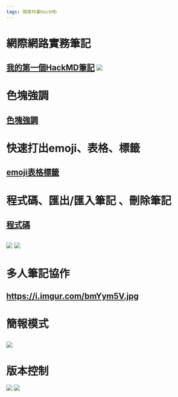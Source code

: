 ```yaml
---
tags: 隋棠作業HackMD
---
```

# 網際網路實務筆記
[我的第一個HackMD筆記](https://hackmd.io/@wayne18/BJNkn_wk2)
![](https://i.imgur.com/bA8LbAV.png)
---
# 色塊強調
[色塊強調](https://hackmd.io/@wayne18/ryx52ffNn)
---
# 快速打出emoji、表格、標籤
[emoji表格標籤](https://hackmd.io/@wayne18/Bkvk7pm-2)
---
# 程式碼、匯出/匯入筆記 、刪除筆記
## [程式碼](https://hackmd.io/@wayne18/Hy4L_Fk73)
![](https://i.imgur.com/6pqV3WX.png)
![](https://i.imgur.com/FqdaJHX.png)
---
# 多人筆記協作
https://i.imgur.com/bmYym5V.jpg
---
# 簡報模式
![](https://i.imgur.com/6pIyy0F.png)
---
# 版本控制
![](https://hackmd.io/_uploads/Sk-z98sNn.png)
![](https://hackmd.io/_uploads/B1lYqIsE3.png)
